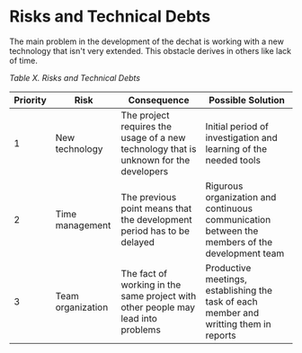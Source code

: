 Risks and Technical Debts
=========================

The main problem in the development of the dechat is working with a new technology that isn't very extended. This obstacle derives in others like lack of time.

_Table X. Risks and Technical Debts_

| Priority | Risk          | Consequence | Possible Solution |
| -------- | --------- |--------|-----|
| 1        | New technology    | The project requires the usage of a new technology that is unknown for the developers | Initial period of investigation and learning of the needed tools|
| 2        | Time management    | The previous point means that the development period has to be delayed | Rigurous organization and continuous communication between the members of the development team|
| 3        | Team organization   | The fact of working in the same project with other people may lead into problems | Productive meetings, establishing the task of each member and writting them in reports |
